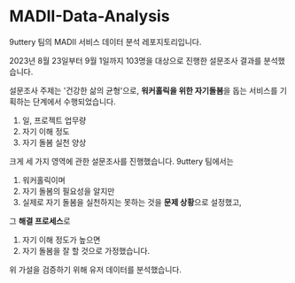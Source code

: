 # MADII-Data-Analysis
9uttery 팀의 MADII 서비스 데이터 분석 레포지토리입니다.

2023년 8월 23일부터 9월 1일까지 103명을 대상으로 진행한 설문조사 결과를 분석했습니다.

설문조사 주제는 '건강한 삶의 균형'으로, **워커홀릭을 위한 자기돌봄**을 돕는 서비스를 기획하는 단계에서 수행되었습니다.

1. 일, 프로젝트 업무량
2. 자기 이해 정도
3. 자기 돌봄 실천 양상

크게 세 가지 영역에 관한 설문조사를 진행했습니다. 
9uttery 팀에서는 
1. 워커홀릭이며
2. 자기 돌봄의 필요성을 알지만
3. 실제로 자기 돌봄을 실천하지는 못하는 것을 **문제 상황**으로 설정했고,

그 **해결 프로세스**로 
1. 자기 이해 정도가 높으면
2. 자기 돌봄을 잘 할 것으로 가정했습니다.

위 가설을 검증하기 위해 유저 데이터를 분석했습니다. 
